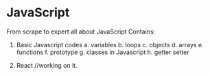 # JavaScript
From scrape to expert all about JavaScript
Contains:
1. Basic Javascript codes
  a. variables
  b. loops
  c. objects
  d. arrays
  e. functions
  f. prototype
  g. classes in Javascript
  h. getter setter
  
2. React
  //working on it.
